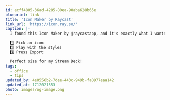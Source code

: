 ```yaml
---
id: acff4805-36ad-4285-80ea-90aba628b65e
blueprint: link
title: 'Icon Maker by Raycast'
link_url: 'https://icon.ray.so/'
caption: |-
  I found this Icon Maker by @raycastapp, and it's exactly what I wanted to eventually build a few years ago with Iconi. 

  1️⃣ Pick an icon
  2️⃣ Play with the styles
  3️⃣ Press Export

  Perfect size for my Stream Deck!
tags:
  - office
  - tips
updated_by: 4e0556b2-7dee-443c-949b-fa0977eaa142
updated_at: 1712021553
photo: images/og-image.png
---
```

